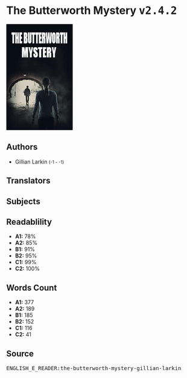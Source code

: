 # The Butterworth Mystery <kbd>v2.4.2</kbd>

![](./cover.medium.jpg "")

## Authors


 - Gillian Larkin <small>(-1 - -1)</small>

## Translators



## Subjects



## Readablility


 - **A1:** 78%
 - **A2:** 85%
 - **B1:** 91%
 - **B2:** 95%
 - **C1:** 99%
 - **C2:** 100%

## Words Count


 - **A1:** 377
 - **A2:** 189
 - **B1:** 185
 - **B2:** 152
 - **C1:** 116
 - **C2:** 41

## Source


<kbd>ENGLISH_E_READER:the-butterworth-mystery-gillian-larkin</kbd>
